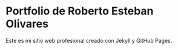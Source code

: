 # Portfolio de Roberto Esteban Olivares

Este es mi sitio web profesional creado con Jekyll y GitHub Pages.